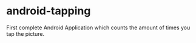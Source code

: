 # android-tapping
First complete Android Application which counts the amount of times you tap the picture.
